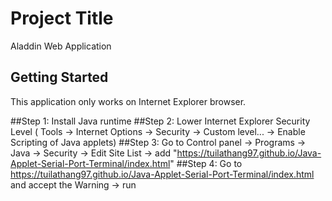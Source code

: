 # Project Title

Aladdin Web Application 

## Getting Started

This application only works on Internet Explorer browser.

##Step 1: 
Install Java runtime
##Step 2: 
Lower Internet Explorer Security Level ( Tools -> Internet Options -> Security -> Custom level... -> Enable Scripting of Java applets)
##Step 3: 
Go to Control panel -> Programs -> Java -> Security -> Edit Site List -> add "https://tuilathang97.github.io/Java-Applet-Serial-Port-Terminal/index.html"
##Step 4: 
Go to https://tuilathang97.github.io/Java-Applet-Serial-Port-Terminal/index.html and accept the Warning -> run 
